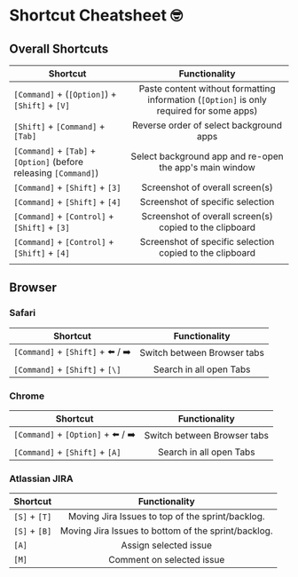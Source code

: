 # Shortcut Cheatsheet :nerd_face:


## Overall Shortcuts

| Shortcut        | Functionality |
| ------------- |:-------------:|
|  `[Command]` + (`[Option]`) + `[Shift]` + `[V]`  | Paste content without formatting information (`[Option]` is only required for some apps)      |
|  `[Shift]` + `[Command]` + `[Tab]`  | Reverse order of select background apps      |
|  `[Command]` + `[Tab]` + `[Option]` (before releasing `[Command]`)  | Select background app and re-open the app's main window |
|  `[Command]` + `[Shift]` + `[3]` | Screenshot of overall screen(s) |
|  `[Command]` + `[Shift]` + `[4]` | Screenshot of specific selection |
|  `[Command]` + `[Control]` + `[Shift]` + `[3]` | Screenshot of overall screen(s) copied to the clipboard |
|  `[Command]` + `[Control]` + `[Shift]` + `[4]` | Screenshot of specific selection copied to the clipboard |
|   |     |



## Browser 

### Safari

| Shortcut        | Functionality |
| ------------- |:-------------:|
|  `[Command]` + `[Shift]` + :arrow_left: / :arrow_right:  | Switch between Browser tabs      |
|  `[Command]` + `[Shift]` + `[\]`  | Search in all open Tabs      |


### Chrome


| Shortcut        | Functionality |
| ------------- |:-------------:|
|  `[Command]` + `[Option]` + :arrow_left: / :arrow_right:  | Switch between Browser tabs      |
|  `[Command]` + `[Shift]` + `[A]`  | Search in all open Tabs      |


### Atlassian JIRA

| Shortcut        | Functionality |
| ------------- |:-------------:|
|  `[S]` + `[T]`  | Moving Jira Issues to top of the sprint/backlog.     |
|  `[S]` + `[B]`  | Moving Jira Issues to bottom of the sprint/backlog.     |
|  `[A]`  | Assign selected issue     |
|  `[M]`  | Comment on selected issue     |



